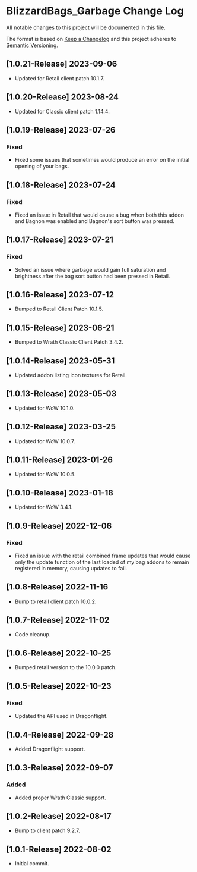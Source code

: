 # BlizzardBags_Garbage Change Log
All notable changes to this project will be documented in this file.

The format is based on [Keep a Changelog](http://keepachangelog.com/)
and this project adheres to [Semantic Versioning](http://semver.org/).

## [1.0.21-Release] 2023-09-06
- Updated for Retail client patch 10.1.7.

## [1.0.20-Release] 2023-08-24
- Updated for Classic client patch 1.14.4.

## [1.0.19-Release] 2023-07-26
### Fixed
- Fixed some issues that sometimes would produce an error on the initial opening of your bags.

## [1.0.18-Release] 2023-07-24
### Fixed
- Fixed an issue in Retail that would cause a bug when both this addon and Bagnon was enabled and Bagnon's sort button was pressed.

## [1.0.17-Release] 2023-07-21
### Fixed
- Solved an issue where garbage would gain full saturation and brightness after the bag sort button had been pressed in Retail.

## [1.0.16-Release] 2023-07-12
- Bumped to Retail Client Patch 10.1.5.

## [1.0.15-Release] 2023-06-21
- Bumped to Wrath Classic Client Patch 3.4.2.

## [1.0.14-Release] 2023-05-31
- Updated addon listing icon textures for Retail.

## [1.0.13-Release] 2023-05-03
- Updated for WoW 10.1.0.

## [1.0.12-Release] 2023-03-25
- Updated for WoW 10.0.7.

## [1.0.11-Release] 2023-01-26
- Updated for WoW 10.0.5.

## [1.0.10-Release] 2023-01-18
- Updated for WoW 3.4.1.

## [1.0.9-Release] 2022-12-06
### Fixed
- Fixed an issue with the retail combined frame updates that would cause only the update function of the last loaded of my bag addons to remain registered in memory, causing updates to fail.

## [1.0.8-Release] 2022-11-16
- Bump to retail client patch 10.0.2.

## [1.0.7-Release] 2022-11-02
- Code cleanup.

## [1.0.6-Release] 2022-10-25
- Bumped retail version to the 10.0.0 patch.

## [1.0.5-Release] 2022-10-23
### Fixed
- Updated the API used in Dragonflight.

## [1.0.4-Release] 2022-09-28
- Added Dragonflight support.

## [1.0.3-Release] 2022-09-07
### Added
- Added proper Wrath Classic support.

## [1.0.2-Release] 2022-08-17
- Bump to client patch 9.2.7.

## [1.0.1-Release] 2022-08-02
- Initial commit.
